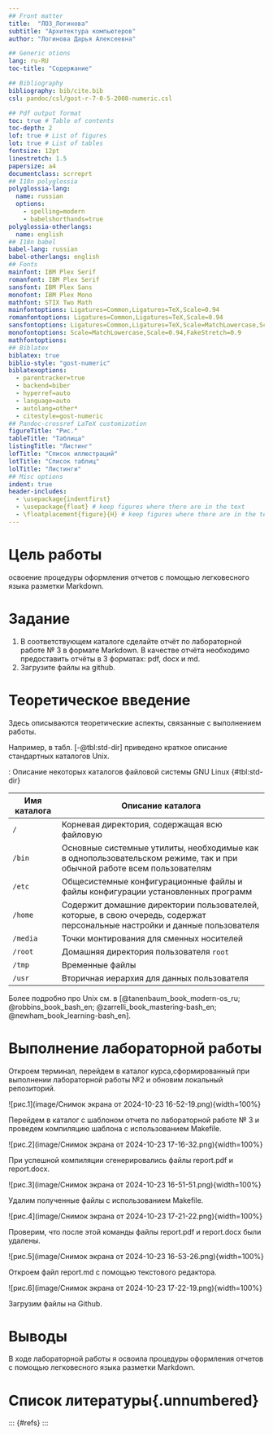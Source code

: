 ```yaml
---
## Front matter
title:  "ЛО3_Логинова"
subtitle: "Архитектура компьютеров"
author: "Логинова Дарья Алексеевна"

## Generic otions
lang: ru-RU
toc-title: "Содержание"

## Bibliography
bibliography: bib/cite.bib
csl: pandoc/csl/gost-r-7-0-5-2008-numeric.csl

## Pdf output format
toc: true # Table of contents
toc-depth: 2
lof: true # List of figures
lot: true # List of tables
fontsize: 12pt
linestretch: 1.5
papersize: a4
documentclass: scrreprt
## I18n polyglossia
polyglossia-lang:
  name: russian
  options:
	- spelling=modern
	- babelshorthands=true
polyglossia-otherlangs:
  name: english
## I18n babel
babel-lang: russian
babel-otherlangs: english
## Fonts
mainfont: IBM Plex Serif
romanfont: IBM Plex Serif
sansfont: IBM Plex Sans
monofont: IBM Plex Mono
mathfont: STIX Two Math
mainfontoptions: Ligatures=Common,Ligatures=TeX,Scale=0.94
romanfontoptions: Ligatures=Common,Ligatures=TeX,Scale=0.94
sansfontoptions: Ligatures=Common,Ligatures=TeX,Scale=MatchLowercase,Scale=0.94
monofontoptions: Scale=MatchLowercase,Scale=0.94,FakeStretch=0.9
mathfontoptions:
## Biblatex
biblatex: true
biblio-style: "gost-numeric"
biblatexoptions:
  - parentracker=true
  - backend=biber
  - hyperref=auto
  - language=auto
  - autolang=other*
  - citestyle=gost-numeric
## Pandoc-crossref LaTeX customization
figureTitle: "Рис."
tableTitle: "Таблица"
listingTitle: "Листинг"
lofTitle: "Список иллюстраций"
lotTitle: "Список таблиц"
lolTitle: "Листинги"
## Misc options
indent: true
header-includes:
  - \usepackage{indentfirst}
  - \usepackage{float} # keep figures where there are in the text
  - \floatplacement{figure}{H} # keep figures where there are in the text
---
```


# Цель работы

освоение процедуры оформления отчетов с помощью легковесного
языка разметки Markdown.

# Задание

1. В соответствующем каталоге сделайте отчёт по лабораторной работе № 3 в формате
Markdown. В качестве отчёта необходимо предоставить отчёты в 3 форматах: pdf, docx
и md.
2. Загрузите файлы на github.

# Теоретическое введение

Здесь описываются теоретические аспекты, связанные с выполнением работы.

Например, в табл. [-@tbl:std-dir] приведено краткое описание стандартных каталогов Unix.

: Описание некоторых каталогов файловой системы GNU Linux {#tbl:std-dir}

| Имя каталога | Описание каталога                                                                                                          |
|--------------|----------------------------------------------------------------------------------------------------------------------------|
| `/`          | Корневая директория, содержащая всю файловую                                                                               |
| `/bin `      | Основные системные утилиты, необходимые как в однопользовательском режиме, так и при обычной работе всем пользователям     |
| `/etc`       | Общесистемные конфигурационные файлы и файлы конфигурации установленных программ                                           |
| `/home`      | Содержит домашние директории пользователей, которые, в свою очередь, содержат персональные настройки и данные пользователя |
| `/media`     | Точки монтирования для сменных носителей                                                                                   |
| `/root`      | Домашняя директория пользователя  `root`                                                                                   |
| `/tmp`       | Временные файлы                                                                                                            |
| `/usr`       | Вторичная иерархия для данных пользователя                                                                                 |

Более подробно про Unix см. в [@tanenbaum_book_modern-os_ru; @robbins_book_bash_en; @zarrelli_book_mastering-bash_en; @newham_book_learning-bash_en].

# Выполнение лабораторной работы
Откроем терминал, перейдем в каталог курса,сформированный при выполнении лабораторной работы №2 и обновим локальный репозиторий. 

![рис.1](image/Снимок экрана от 2024-10-23 16-52-19.png){width=100%}

Перейдем в каталог с шаблоном отчета по лабораторной работе № 3 и проведем компиляцию шаблона с использованием Makefile. 

![рис.2](image/Снимок экрана от 2024-10-23 17-16-32.png){width=100%}

При успешной компиляции сгенерировались файлы report.pdf и report.docx. 

![рис.3](image/Снимок экрана от 2024-10-23 16-51-51.png){width=100%}

Удалим полученные файлы с использованием Makefile. 

![рис.4](image/Снимок экрана от 2024-10-23 17-21-22.png){width=100%}

Проверим, что после этой команды файлы report.pdf и report.docx были удалены. 

![рис.5](image/Снимок экрана от 2024-10-23 16-53-26.png){width=100%}

Откроем файл report.md c помощью текстового редактора. 

![рис.6](image/Снимок экрана от 2024-10-23 17-22-19.png){width=100%}

Загрузим файлы на Github.


# Выводы

В ходе лабораторной работы я освоила процедуры оформления отчетов с помощью легковесного
языка разметки Markdown.

# Список литературы{.unnumbered}

::: {#refs}
:::
